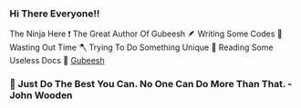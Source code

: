 ### Hi There Everyone!!
 The Ninja Here
 ❗ The Great Author Of Gubeesh
 🪶 Writing Some Codes
 🍜 Wasting Out Time
 🪓 Trying To Do Something Unique
 📜 Reading Some Useless Docs
 🔗 [Gubeesh](https://github.com/NotGubeesh "The Greatest")
 
### 🚩 Just Do The Best You Can. No One Can Do More Than That. -John Wooden
 
